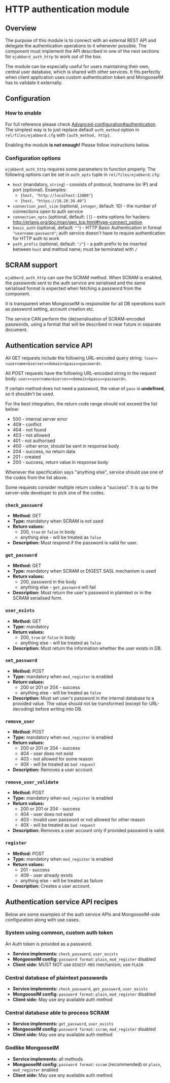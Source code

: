 # HTTP authentication module

## Overview

The purpose of this module is to connect with an external REST API and delegate the authentication operations to it whenever possible. The component must implement the API described in one of the next sections for `ejabberd_auth_http` to work out of the box.

The module can be especially useful for users maintaining their own, central user database, which is shared with other services. It fits perfectly when client application uses custom authentication token and MongooseIM has to validate it externally.

## Configuration

### How to enable

For full reference please check [Advanced-configuration#authentication](Advanced-configuration.md#authentication). The simplest way is to just replace default `auth_method` option in `rel/files/ejabberd.cfg` with `{auth_method, http}`.

Enabling the module **is not enough!** Please follow instructions below.

### Configuration options

`ejabberd_auth_http` requires some parameters to function properly. The following options can be set in `auth_opts` tuple in `rel/files/ejabberd.cfg`:

* `host` (mandatory, `string`) - consists of protocol, hostname (or IP) and port (optional). Examples:
    * `{host, "http://localhost:12000"}`
    * `{host, "https://10.20.30.40"}`
* `connection_pool_size` (optional, `integer`, default: 10) - the number of connections open to auth service
* `connection_opts` (optional, default: `[]`) - extra options for hackers: http://erlang.org/doc/man/gen_tcp.html#type-connect_option
* `basic_auth` (optional, default: `""`) - HTTP Basic Authentication in format `"username:password"`; auth service doesn't have to require authentication for HTTP auth to work
* `path_prefix` (optional, default: `"/"`) - a path prefix to be inserted between `host` and method name; must be terminated with `/`

## SCRAM support

`ejabberd_auth_http` can use the SCRAM method. When SCRAM is enabled, the passwords sent to the auth service are serialised and the same serialised format is expected when fetching a password from the component.

It is transparent when MongooseIM is responsible for all DB operations such as password setting, account creation etc.

The service CAN perform the (de)serialisation of SCRAM-encoded passwords, using a format that will be described in near future in separate document.

## Authentication service API

All GET requests include the following URL-encoded query string: `?user=<username>&server=<domain>&pass=<password>`.

All POST requests have the following URL-encoded string in the request body: `user=<username>&server=<domain>&pass=<password>`.

If certain method does not need a password, the value of `pass` is **undefined**, so it shouldn't be used.

For the best integration, the return code range should not exceed the list below:

* 500 - internal server error
* 409 - conflict
* 404 - not found
* 403 - not allowed
* 401 - not authorised
* 400 - other error, should be sent in response body
* 204 - success, no return data
* 201 - created
* 200 - success, return value in response body

Whenever the specification says "anything else", service should use one of the codes from the list above.

Some requests consider multiple return codes a "success". It is up to the server-side developer to pick one of the codes.

### `check_password`

* **Method:** GET
* **Type:** mandatory when SCRAM is not used
* **Return values:**
    * 200, `true` or `false` in body
    * anything else - will be treated as `false`
* **Description:** Must respond if the password is valid for user.

### `get_password`

* **Method:** GET
* **Type:** mandatory when SCRAM or DIGEST SASL mechanism is used
* **Return values:**
    * 200, password in the body
    * anything else - `get_password` will fail
* **Description:** Must return the user's password in plaintext or in the SCRAM serialised form.

### `user_exists`

* **Method:** GET
* **Type:** mandatory
* **Return values:**
    * 200, `true` or `false` in body
    * anything else - will be treated as `false`
* **Description:** Must return the information whether the user exists in DB.

### `set_password`

* **Method:** POST
* **Type:** mandatory when `mod_register` is enabled
* **Return values:**
    * 200 or 201 or 204 - success
    * anything else - will be treated as `false`
* **Description:** Must set user's password in the internal database to a provided value. The value should not be transformed (except for URL-decoding) before writing into DB.

### `remove_user`

* **Method:** POST
* **Type:** mandatory when `mod_register` is enabled
* **Return values:**
    * 200 or 201 or 204 - success
    * 404 - user does not exist
    * 403 - not allowed for some reason
    * 40X - will be treated as `bad request`
* **Description:** Removes a user account.

### `remove_user_validate`

* **Method:** POST
* **Type:** mandatory when `mod_register` is enabled
* **Return values:**
    * 200 or 201 or 204 - success
    * 404 - user does not exist
    * 403 - invalid user password or not allowed for other reason
    * 40X - will be treated as `bad request`
* **Description:** Removes a user account only if provided password is valid.

### `register`

* **Method:** POST
* **Type:** mandatory when `mod_register` is enabled
* **Return values:**
    * 201 - success
    * 409 - user already exists
    * anything else - will be treated as failure
* **Description:** Creates a user account.

## Authentication service API recipes

Below are some examples of the auth service APIs and MongooseIM-side configuration along with use cases.

### System using common, custom auth token

An Auth token is provided as a password.

* **Service implements:** `check_password`, `user_exists`
* **MongooseIM config:** `password format`: `plain`, `mod_register` disabled
* **Client side:** MUST NOT use `DIGEST-MD5` mechanism; use `PLAIN`

### Central database of plaintext passwords

* **Service implements:** `check_password`, `get_password`, `user_exists`
* **MongooseIM config:** `password format`: `plain`, `mod_register` disabled
* **Client side:** May use any available auth method

### Central database able to process SCRAM

* **Service implements:** `get_password`, `user_exists`
* **MongooseIM config:** `password format`: `scram`, `mod_register` disabled
* **Client side:** May use any available auth method

### Godlike MongooseIM

* **Service implements:** all methods
* **MongooseIM config:** `password format`: `scram` (recommended) or `plain`, `mod_register` enabled
* **Client side:** May use any available auth method